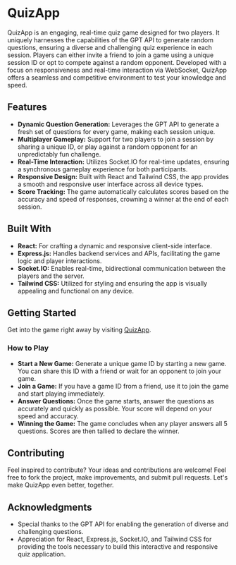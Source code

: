 # QuizApp

QuizApp is an engaging, real-time quiz game designed for two players. It uniquely harnesses the capabilities of the GPT API to generate random questions, ensuring a diverse and challenging quiz experience in each session. Players can either invite a friend to join a game using a unique session ID or opt to compete against a random opponent. Developed with a focus on responsiveness and real-time interaction via WebSocket, QuizApp offers a seamless and competitive environment to test your knowledge and speed.

## Features

- **Dynamic Question Generation:** Leverages the GPT API to generate a fresh set of questions for every game, making each session unique.
- **Multiplayer Gameplay:** Support for two players to join a session by sharing a unique ID, or play against a random opponent for an unpredictably fun challenge.
- **Real-Time Interaction:** Utilizes Socket.IO for real-time updates, ensuring a synchronous gameplay experience for both participants.
- **Responsive Design:** Built with React and Tailwind CSS, the app provides a smooth and responsive user interface across all device types.
- **Score Tracking:** The game automatically calculates scores based on the accuracy and speed of responses, crowning a winner at the end of each session.

## Built With

- **React:** For crafting a dynamic and responsive client-side interface.
- **Express.js:** Handles backend services and APIs, facilitating the game logic and player interactions.
- **Socket.IO:** Enables real-time, bidirectional communication between the players and the server.
- **Tailwind CSS:** Utilized for styling and ensuring the app is visually appealing and functional on any device.

## Getting Started

Get into the game right away by visiting [QuizApp](https://quizapp-co5u5j43yq-de.a.run.app).

### How to Play

- **Start a New Game:** Generate a unique game ID by starting a new game. You can share this ID with a friend or wait for an opponent to join your game.
- **Join a Game:** If you have a game ID from a friend, use it to join the game and start playing immediately.
- **Answer Questions:** Once the game starts, answer the questions as accurately and quickly as possible. Your score will depend on your speed and accuracy.
- **Winning the Game:** The game concludes when any player answers all 5 questions. Scores are then tallied to declare the winner.

## Contributing

Feel inspired to contribute? Your ideas and contributions are welcome! Feel free to fork the project, make improvements, and submit pull requests. Let's make QuizApp even better, together.

## Acknowledgments

- Special thanks to the GPT API for enabling the generation of diverse and challenging questions.
- Appreciation for React, Express.js, Socket.IO, and Tailwind CSS for providing the tools necessary to build this interactive and responsive quiz application.
